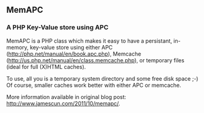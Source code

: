 ## MemAPC
### A PHP Key-Value store using APC

MemAPC is a PHP class which makes it easy to have a persistant, in-memory, key-value store using either
APC (http://php.net/manual/en/book.apc.php), Memcache (http://us.php.net/manual/en/class.memcache.php), or
temporary files (ideal for full (X)HTML caches).

To use, all you is a temporary system directory and some free disk space ;-) Of course, smaller caches work better with either APC
or memcache.

More information available in original blog post: http://www.jamescun.com/2011/10/memapc/.
